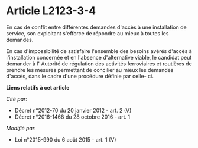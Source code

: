 # Article L2123-3-4

En cas de conflit entre différentes demandes d'accès à une installation de service, son exploitant s'efforce de répondre au
mieux à toutes les demandes. 

En cas d'impossibilité de satisfaire l'ensemble des besoins avérés d'accès à l'installation concernée et en l'absence
d'alternative viable, le candidat peut demander à l'     Autorité de régulation des activités ferroviaires et routières  de
prendre les mesures permettant de concilier au mieux les demandes d'accès, dans le cadre d'une procédure définie par celle-
ci.

**Liens relatifs à cet article**

_Cité par_:

  - Décret n°2012-70 du 20 janvier 2012 - art. 2 (V)
  - Décret n°2016-1468 du 28 octobre 2016 - art. 1

_Modifié par_:

  - Loi n°2015-990 du 6 août 2015 - art. 1 (V)
